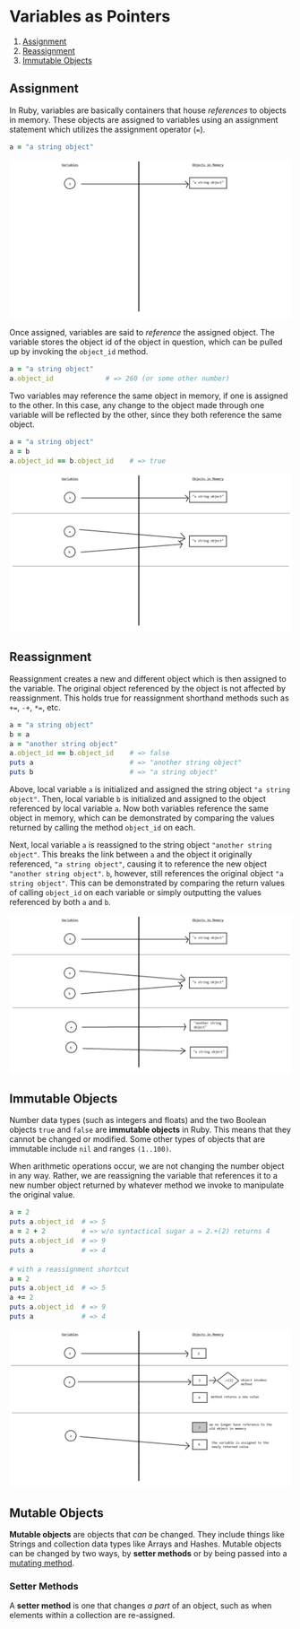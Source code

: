 # Variables as Pointers

1. [Assignment](#assignment)
2. [Reassignment](#reassignment)
3. [Immutable Objects](#immutable-objects)

## Assignment

In Ruby, variables are basically containers that house _references_ to objects in memory. These objects are assigned to variables using an assignment statement which utilizes the assignment operator (`=`).

```ruby
a = "a string object"
```

![Single Pointer](./images/pointers_01.jpg)

Once assigned, variables are said to _reference_ the assigned object. The variable stores the object id of the object in question, which can be pulled up by invoking the `object_id` method.

```ruby
a = "a string object"
a.object_id             # => 260 (or some other number)
```

Two variables may reference the same object in memory, if one is assigned to the other. In this case, any change to the object made through one variable will be reflected by the other, since they both reference the same object.

```ruby
a = "a string object"
a = b
a.object_id == b.object_id    # => true
```

![Two variables pointing to the same object](./images/pointers_02.jpg)

## Reassignment

Reassignment creates a new and different object which is then assigned to the variable. The original object referenced by the object is not affected by reassignment. This holds true for reassignment shorthand methods such as `+=`, `-+`, `*=`, etc.

```ruby
a = "a string object"
b = a
a = "another string object"
a.object_id == b.object_id    # => false
puts a                        # => "another string object"
puts b                        # => "a string object"
```

Above, local variable `a` is initialized and assigned the string object `"a string object"`. Then, local variable `b` is initialized and assigned to the object referenced by local variable `a`. Now both variables reference the same object in memory, which can be demonstrated by comparing the values returned by calling the method `object_id` on each.

Next, local variable `a` is reassigned to the string object `"another string object"`. This breaks the link between `a` and the object it originally referenced, `"a string object"`, causing it to reference the new object `"another string object"`. `b`, however, still references the original object `"a string object"`. This can be demonstrated by comparing the return values of calling `object_id` on each variable or simply outputting the values referenced by both `a` and `b`.

![Pointers during reassignment](./images/pointers_03.jpg)

## Immutable Objects

Number data types (such as integers and floats) and the two Boolean objects `true` and `false` are **immutable objects** in Ruby. This means that they cannot be changed or modified. Some other types of objects that are immutable include `nil` and ranges `(1..100)`.

When arithmetic operations occur, we are not changing the number object in any way. Rather, we are reassigning the variable that references it to a new number object returned by whatever method we invoke to manipulate the original value.

```ruby
a = 2
puts a.object_id  # => 5
a = 2 + 2         # => w/o syntactical sugar a = 2.+(2) returns 4
puts a.object_id  # => 9
puts a            # => 4

# with a reassignment shortcut
a = 2
puts a.object_id  # => 5
a += 2
puts a.object_id  # => 9
puts a            # => 4
```

![Pointers with immutable objects](./images/pointers_04.jpg)

## Mutable Objects

**Mutable objects** are objects that _can_ be changed. They include things like Strings and collection data types like Arrays and Hashes. Mutable objects can be changed by two ways, by **setter methods** or by being passed into a [mutating method](./mutating_methods_object_passing.md#mutating-methods).

### Setter Methods

A **setter method** is one that changes _a part_ of an object, such as when elements within a collection are re-assigned.
